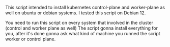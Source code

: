 This script intended to install kubernetes control-plane and worker-plane as well on ubuntu or debian systems.
I tested this script on Debian 12.

You need to run this script on every system that involved in the cluster (control and worker plane as well)
The script gonna install everything for you, after it's done gonna ask what kind of machine you runned the script worker or control plane.
